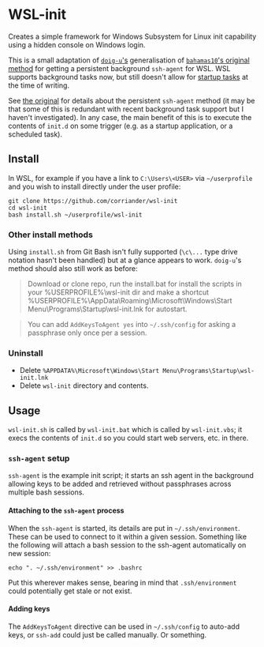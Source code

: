 # WSL-init

Creates a simple framework for Windows Subsystem for Linux init capability using
a hidden console on Windows login.

This is a small adaptation of [`doig-u`'s](https://github.com/doig-u/wsl-init)
generalisation of [`bahamas10`'s original method][bahamas10]
for getting a persistent background `ssh-agent` for WSL.  WSL supports
background tasks now, but still doesn't allow for [startup
tasks](https://blogs.msdn.microsoft.com/commandline/2017/12/04/background-task-support-in-wsl/)
at the time of writing.

See [the original][bahamas10] for details about the persistent `ssh-agent` 
method (it may be that some of this is redundant with recent background task 
support but I haven't investigated). In any case, the main benefit of this is to
execute the contents of `init.d` on some trigger (e.g. as a startup application,
or a scheduled task).


## Install

In WSL, for example if you have a link to `C:\Users\<USER>` via `~/userprofile`
and you wish to install directly under the user profile:

	git clone https://github.com/corriander/wsl-init
	cd wsl-init
	bash install.sh ~/userprofile/wsl-init



### Other install methods

Using `install.sh` from Git Bash isn't fully supported (`\c\...` type drive
notation hasn't been handled) but at a glance appears to work. `doig-u`'s method
should also still work as before:

> Download or clone repo, run the install.bat for install the scripts in your
> %USERPROFILE%\wsl-init dir and make a shortcut
> %USERPROFILE%\AppData\Roaming\Microsoft\Windows\Start
> Menu\Programs\Startup\wsl-init.lnk for autostart.

> You can add `AddKeysToAgent yes` into `~/.ssh/config` for asking a passphrase
> only once per a session.


### Uninstall

* Delete `%APPDATA%\Microsoft\Windows\Start Menu\Programs\Startup\wsl-init.lnk`
* Delete `wsl-init` directory and contents.


## Usage

`wsl-init.sh` is called by `wsl-init.bat` which is called by `wsl-init.vbs`; it 
execs the contents of `init.d` so you could start web servers, etc. in there.

### `ssh-agent` setup

`ssh-agent` is the example init script; it starts an ssh agent in the
background allowing keys to be added and retrieved without passphrases across
multiple bash sessions.


#### Attaching to the `ssh-agent` process

When the `ssh-agent` is started, its details are put in `~/.ssh/environment`.
These can be used to connect to it within a given session. Something like the
following will attach a bash session to the ssh-agent automatically on new
session:

	echo ". ~/.ssh/environment" >> .bashrc	

Put this wherever makes sense, bearing in mind that `.ssh/environment` could
potentially get stale or not exist.


#### Adding keys

The `AddKeysToAgent` directive can be used in `~/.ssh/config` to auto-add keys,
or `ssh-add` could just be called manually. Or something.


[bahamas10]: https://github.com/bahamas10/windows-bash-ssh-agent
